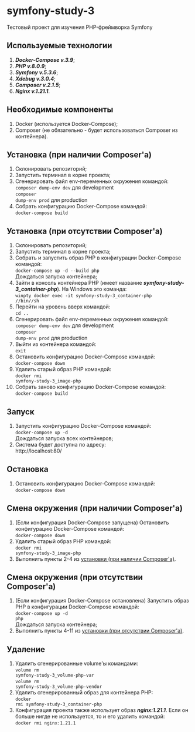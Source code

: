 <h1>symfony-study-3</h1>

Тестовый проект для изучения PHP-фреймворка Symfony

<h2>Используемые технологии</h2>

1. <i><b>Docker-Compose v.3.9</b></i>;
2. <i><b>PHP v.8.0.9</b></i>;
3. <i><b>Symfony v.5.3.6</b></i>;
4. <i><b>Xdebug v.3.0.4</b></i>;
5. <i><b>Composer v.2.1.5</b></i>;
6. <i><b>Nginx v.1.21.1</b></i>.

<h2>Необходимые компоненты</h2>

1. Docker (используется Docker-Compose);
2. Composer (не обязательно - будет использоваться Composer из контейнера).

<h2>Установка (при наличии Composer'а)</h2>

1. Склонировать репозиторий;
2. Запустить терминал в корне проекта;
3. Сгенерировать файл env-переменных окружения командой:<br/>
<code>composer dump-env dev</code> для development<br/>
<code>composer dump-env prod</code> для production
4. Собрать конфигурацию Docker-Compose командой:<br/>
<code>docker-compose build</code>

<h2>Установка (при отсутствии Composer'а)</h2>

1. Склонировать репозиторий;
2. Запустить терминал в корне проекта;
3. Собрать и запустить образ PHP в конфигурации Docker-Compose командой:<br/>
<code>docker-compose up -d --build php</code><br/>
Дождаться запуска контейнера;
4. Зайти в консоль контейнера PHP (имеет название <i><b>symfony-study-3_container-php</b></i>). На Windows это команда:<br/>
<code>winpty docker exec -it symfony-study-3_container-php //bin//sh</code>
5. Перейти на уровень вверх командой:<br/>
<code>cd ..</code>
6. Сгенерировать файл env-переменных окружения командой:<br/>
<code>composer dump-env dev</code> для development<br/>
<code>composer dump-env prod</code> для production
7. Выйти из контейнера командой:<br/>
<code>exit</code>
8. Остановить конфигурацию Docker-Compose командой:<br/>
<code>docker-compose down</code>
9. Удалить старый образ PHP командой:<br/>
<code>docker rmi symfony-study-3_image-php</code>
9. Собрать заново конфигурацию Docker-Compose командой:<br/>
<code>docker-compose build</code>

<h2>Запуск</h2>

1. Запустить конфигурацию Docker-Compose командой:<br/>
<code>docker-compose up -d</code><br/>
Дождаться запуска всех контейнеров;
2. Система будет доступна по адресу:<br/>
http://localhost:80/

<h2>Остановка</h2>

1. Остановить конфигурацию Docker-Compose командой:<br/>
<code>docker-compose down</code>

<h2>Смена окружения (при наличии Composer'а)</h2>

1. (Если конфигурация Docker-Compose запущена) Остановить конфигурацию Docker-Compose командой:<br/>
<code>docker-compose down</code>
2. Удалить старый образ PHP командой:<br/>
<code>docker rmi symfony-study-3_image-php</code>
3. Выполнить пункты 2-4 из <a href="#установка-при-наличии-composerа">установки (при наличии Composer'а)</a>.

<h2>Смена окружения (при отсутствии Composer'а)</h2>

1. (Если конфигурация Docker-Compose остановлена) Запустить образ PHP в конфигурации Docker-Compose командой:<br/>
<code>docker-compose up -d php</code><br/>
Дождаться запуска контейнера;
2. Выполнить пункты 4-11 из <a href="#установка-при-отсутствии-composerа">установки (при отсутствии Composer'а)</a>.

<h2>Удаление</h2>

1. Удалить сгенерированные volume'ы командами:<br/>
<code>volume rm symfony-study-3_volume-php-var</code><br/>
<code>volume rm symfony-study-3_volume-php-vendor</code>
2. Удалить сгенерированный образ для контейнера PHP:<br/>
<code>docker rmi symfony-study-3_container-php</code>
3. Конфигурация проекта также использует образ <i><b>nginx:1.21.1</b></i>. Если он больше нигде не используется, то и его удалить командой:<br/>
<code>docker rmi nginx:1.21.1</code>
